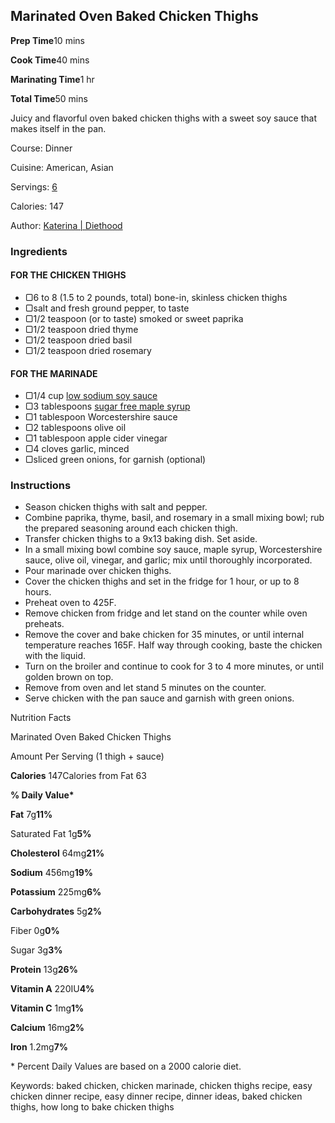 ## Marinated Oven Baked Chicken Thighs

**Prep Time**10 mins

**Cook Time**40 mins

**Marinating Time**1 hr

**Total Time**50 mins

Juicy and flavorful oven baked chicken thighs with a sweet soy sauce that makes itself in the pan.

Course: Dinner

Cuisine: American, Asian

Servings: [6](https://diethood.com/oven-baked-chicken-thighs/#)

Calories: 147

Author: [Katerina | Diethood](https://diethood.com/)



### Ingredients

#### FOR THE CHICKEN THIGHS

- ▢6 to 8 (1.5 to 2 pounds, total) bone-in, skinless chicken thighs
- ▢salt and fresh ground pepper, to taste
- ▢1/2 teaspoon (or to taste) smoked or sweet paprika
- ▢1/2 teaspoon dried thyme
- ▢1/2 teaspoon dried basil
- ▢1/2 teaspoon dried rosemary

#### FOR THE MARINADE

- ▢1/4 cup [low sodium soy sauce](https://amzn.to/2WzOsVU)
- ▢3 tablespoons [sugar free maple syrup](https://amzn.to/2IbtMR0)
- ▢1 tablespoon Worcestershire sauce
- ▢2 tablespoons olive oil
- ▢1 tablespoon apple cider vinegar
- ▢4 cloves garlic, minced
- ▢sliced green onions, for garnish (optional)



### Instructions 

- Season chicken thighs with salt and pepper.
- Combine paprika, thyme, basil, and rosemary in a small mixing bowl; rub the prepared seasoning around each chicken thigh.
- Transfer chicken thighs to a 9x13 baking dish. Set aside.
- In a small mixing bowl combine soy sauce, maple syrup, Worcestershire sauce, olive oil, vinegar, and garlic; mix until thoroughly incorporated.
- Pour marinade over chicken thighs.
- Cover the chicken thighs and set in the fridge for 1 hour, or up to 8 hours.
- Preheat oven to 425F.
- Remove chicken from fridge and let stand on the counter while oven preheats.
- Remove the cover and bake chicken for 35 minutes, or until internal temperature reaches 165F. Half way through cooking, baste the chicken with the liquid.
- Turn on the broiler and continue to cook for 3 to 4 more minutes, or until golden brown on top.
- Remove from oven and let stand 5 minutes on the counter.
- Serve chicken with the pan sauce and garnish with green onions.

Nutrition Facts

Marinated Oven Baked Chicken Thighs

Amount Per Serving (1 thigh + sauce)

**Calories** 147Calories from Fat 63

**% Daily Value\***

**Fat** 7g**11%**

Saturated Fat 1g**5%**

**Cholesterol** 64mg**21%**

**Sodium** 456mg**19%**

**Potassium** 225mg**6%**

**Carbohydrates** 5g**2%**

Fiber 0g**0%**

Sugar 3g**3%**

**Protein** 13g**26%**

**Vitamin A** 220IU**4%**

**Vitamin C** 1mg**1%**

**Calcium** 16mg**2%**

**Iron** 1.2mg**7%**

\* Percent Daily Values are based on a 2000 calorie diet.

Keywords: baked chicken, chicken marinade, chicken thighs recipe, easy chicken dinner recipe, easy dinner recipe, dinner ideas, baked chicken thighs, how long to bake chicken thighs